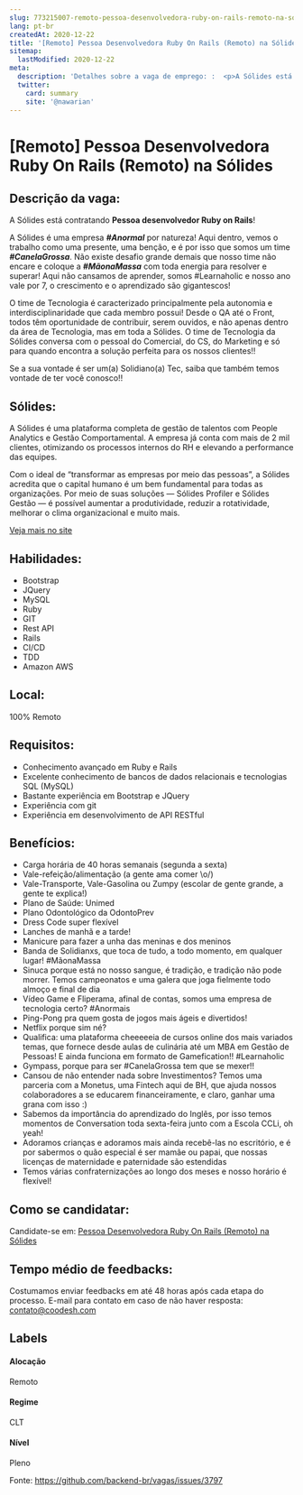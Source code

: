 ```yaml
---
slug: 773215007-remoto-pessoa-desenvolvedora-ruby-on-rails-remoto-na-solides
lang: pt-br
createdAt: 2020-12-22
title: '[Remoto] Pessoa Desenvolvedora Ruby On Rails (Remoto) na Sólides - Vaga de Emprego'
sitemap:
  lastModified: 2020-12-22
meta:
  description: 'Detalhes sobre a vaga de emprego: :  <p>A Sólides está contratando <strong>Pessoa desenvolvedor Ruby on Rails</strong>!</p> <p></p> <p>A Sólides é uma empresa <strong><em>#Anormal</em></strong> por natureza! Aqui dentro, vemos o trabalho como uma presente, uma benção, e é por isso que somos um time <strong><em>#CanelaGrossa</em></strong>. Não existe desafio grande demais que nosso time não encare e coloque a <strong><em>#MãonaMassa</em></strong> com toda energia para resolver e superar! Aqui não cansamos de aprender, somos #Learnaholic e nosso ano vale por 7, o crescimento e o aprendizado são gigantescos!</p> <p>O time de Tecnologia é caracterizado principalmente pela autonomia e interdisciplinaridade que cada membro possui! Desde o QA até o Front, todos têm oportunidade de contribuir, serem ouvidos, e não apenas dentro da área de Tecnologia, mas em toda a Sólides. O time de Tecnologia da Sólides conversa com o pessoal do Comercial, do CS, do Marketing e só para quando encontra a solução perfeita para os nossos clientes!!</p> <p>Se a sua vontade é ser um(a) Solidiano(a) Tec, saiba que também temos vontade de ter você conosco!!</p>'
  twitter:
    card: summary
    site: '@nawarian'
---
```


# [Remoto] Pessoa Desenvolvedora Ruby On Rails (Remoto) na Sólides

## Descrição da vaga: 
 <p>A Sólides está contratando <strong>Pessoa desenvolvedor Ruby on Rails</strong>!</p>
<p></p>
<p>A Sólides é uma empresa <strong><em>#Anormal</em></strong> por natureza! Aqui dentro, vemos o trabalho como uma presente, uma benção, e é por isso que somos um time <strong><em>#CanelaGrossa</em></strong>. Não existe desafio grande demais que nosso time não encare e coloque a <strong><em>#MãonaMassa</em></strong> com toda energia para resolver e superar! Aqui não cansamos de aprender, somos #Learnaholic e nosso ano vale por 7, o crescimento e o aprendizado são gigantescos!</p>
<p>O time de Tecnologia é caracterizado principalmente pela autonomia e interdisciplinaridade que cada membro possui! Desde o QA até o Front, todos têm oportunidade de contribuir, serem ouvidos, e não apenas dentro da área de Tecnologia, mas em toda a Sólides. O time de Tecnologia da Sólides conversa com o pessoal do Comercial, do CS, do Marketing e só para quando encontra a solução perfeita para os nossos clientes!!</p>
<p>Se a sua vontade é ser um(a) Solidiano(a) Tec, saiba que também temos vontade de ter você conosco!!</p>

## Sólides: 
 <p>A Sólides é uma plataforma completa de gestão de talentos com People Analytics e Gestão Comportamental. A empresa já conta com mais de 2 mil clientes, otimizando os processos internos do RH e elevando a performance das equipes.</p>
<p>Com o ideal de “transformar as empresas por meio das pessoas”, a Sólides acredita que o capital humano é um bem fundamental para todas as organizações. Por meio de suas soluções — Sólides Profiler e Sólides Gestão — é possível aumentar a produtividade, reduzir a rotatividade, melhorar o clima organizacional e muito mais.</p><a href='https://coodesh.com/empresas/solides'>Veja mais no site</a>

 ## Habilidades: 
 - Bootstrap 
- JQuery 
- MySQL 
- Ruby 
- GIT 
- Rest API 
- Rails 
- CI/CD 
- TDD 
- Amazon AWS

## Local: 
 100% Remoto

## Requisitos: 
 - Conhecimento avançado em Ruby e Rails 
- Excelente conhecimento de bancos de dados relacionais e tecnologias SQL (MySQL) 
- Bastante experiência em Bootstrap e JQuery 
- Experiência com git 
- Experiência em desenvolvimento de API RESTful

## Benefícios: 
 - Carga horária de 40 horas semanais (segunda a sexta) 
- Vale-refeição/alimentação (a gente ama comer \o/) 
- Vale-Transporte, Vale-Gasolina ou Zumpy (escolar de gente grande, a gente te explica!) 
- Plano de Saúde: Unimed 
- Plano Odontológico da OdontoPrev 
- Dress Code super flexível 
- Lanches de manhã e a tarde! 
- Manicure para fazer a unha das meninas e dos meninos 
- Banda de Solidianxs, que toca de tudo, a todo momento, em qualquer lugar! #MãonaMassa 
- Sinuca porque está no nosso sangue, é tradição, e tradição não pode morrer. Temos campeonatos e uma galera que joga fielmente todo almoço e final de dia 
- Vídeo Game e Fliperama, afinal de contas, somos uma empresa de tecnologia certo? #Anormais 
- Ping-Pong pra quem gosta de jogos mais ágeis e divertidos! 
- Netflix porque sim né? 
- Qualifica: uma plataforma cheeeeeia de cursos online dos mais variados temas, que fornece desde aulas de culinária até um MBA em Gestão de Pessoas! E ainda funciona em formato de Gamefication!! #Learnaholic 
- Gympass, porque para ser #CanelaGrossa tem que se mexer!! 
- Cansou de não entender nada sobre Investimentos? Temos uma parceria com a Monetus, uma Fintech aqui de BH, que ajuda nossos colaboradores a se educarem financeiramente, e claro, ganhar uma grana com isso :) 
- Sabemos da importância do aprendizado do Inglês, por isso temos momentos de Conversation toda sexta-feira junto com a Escola CCLi, oh yeah! 
- Adoramos crianças e adoramos mais ainda recebê-las no escritório, e é por sabermos o quão especial é ser mamãe ou papai, que nossas licenças de maternidade e paternidade são estendidas 
- Temos várias confraternizações ao longo dos meses e nosso horário é flexível!

## Como se candidatar:
Candidate-se em: [Pessoa Desenvolvedora Ruby On Rails (Remoto) na Sólides](https://coodesh.com/vagas/desenvolvedor-ruby-on-rails-191821?origin=github&modal=open)

## Tempo médio de feedbacks:
 Costumamos enviar feedbacks em até 48 horas após cada etapa do processo. E-mail para contato em caso de não haver resposta: [contato@coodesh.com](mailto:contato@coodesh.com)

## Labels

#### Alocação
Remoto

#### Regime
CLT

#### Nível
Pleno

Fonte: https://github.com/backend-br/vagas/issues/3797